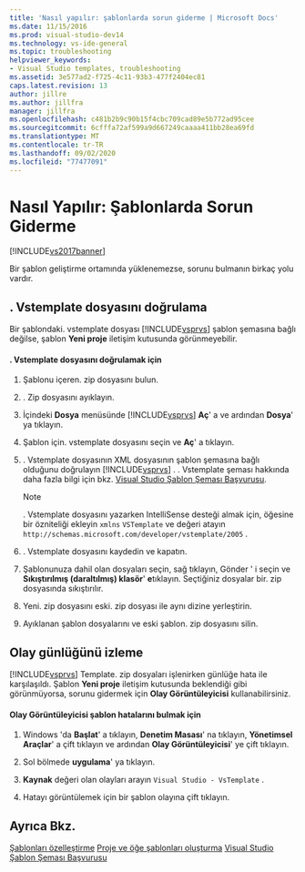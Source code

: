```yaml
---
title: 'Nasıl yapılır: şablonlarda sorun giderme | Microsoft Docs'
ms.date: 11/15/2016
ms.prod: visual-studio-dev14
ms.technology: vs-ide-general
ms.topic: troubleshooting
helpviewer_keywords:
- Visual Studio templates, troubleshooting
ms.assetid: 3e577ad2-f725-4c11-93b3-477f2404ec81
caps.latest.revision: 13
author: jillre
ms.author: jillfra
manager: jillfra
ms.openlocfilehash: c481b2b9c90b15f4cbc709cad89e5b772ad95cee
ms.sourcegitcommit: 6cfffa72af599a9d667249caaaa411bb28ea69fd
ms.translationtype: MT
ms.contentlocale: tr-TR
ms.lasthandoff: 09/02/2020
ms.locfileid: "77477091"
---
```

# <a name="how-to-troubleshoot-templates"></a>Nasıl Yapılır: Şablonlarda Sorun Giderme
[!INCLUDE[vs2017banner](../includes/vs2017banner.md)]

Bir şablon geliştirme ortamında yüklenemezse, sorunu bulmanın birkaç yolu vardır.

## <a name="validating-the-vstemplate-file"></a>. Vstemplate dosyasını doğrulama
 Bir şablondaki. vstemplate dosyası [!INCLUDE[vsprvs](../includes/vsprvs-md.md)] şablon şemasına bağlı değilse, şablon **Yeni proje** iletişim kutusunda görünmeyebilir.

#### <a name="to-validate-the-vstemplate-file"></a>. Vstemplate dosyasını doğrulamak için

1. Şablonu içeren. zip dosyasını bulun.

2. . Zip dosyasını ayıklayın.

3. İçindeki **Dosya** menüsünde [!INCLUDE[vsprvs](../includes/vsprvs-md.md)] **Aç**' a ve ardından **Dosya**' ya tıklayın.

4. Şablon için. vstemplate dosyasını seçin ve **Aç**' a tıklayın.

5. . Vstemplate dosyasının XML dosyasının şablon şemasına bağlı olduğunu doğrulayın [!INCLUDE[vsprvs](../includes/vsprvs-md.md)] . . Vstemplate şeması hakkında daha fazla bilgi için bkz. [Visual Studio Şablon Şeması Başvurusu](../extensibility/visual-studio-template-schema-reference.md).

    > [!NOTE]
    > . Vstemplate dosyasını yazarken IntelliSense desteği almak için, öğesine bir özniteliği ekleyin `xmlns` `VSTemplate` ve değeri atayın `http://schemas.microsoft.com/developer/vstemplate/2005` .

6. . Vstemplate dosyasını kaydedin ve kapatın.

7. Şablonunuza dahil olan dosyaları seçin, sağ tıklayın, Gönder ' i seçin ve **Sıkıştırılmış (daraltılmış) klasör**' **e**tıklayın. Seçtiğiniz dosyalar bir. zip dosyasında sıkıştırılır.

8. Yeni. zip dosyasını eski. zip dosyası ile aynı dizine yerleştirin.

9. Ayıklanan şablon dosyalarını ve eski şablon. zip dosyasını silin.

## <a name="monitoring-the-event-log"></a>Olay günlüğünü izleme
 [!INCLUDE[vsprvs](../includes/vsprvs-md.md)] Template. zip dosyaları işlenirken günlüğe hata ile karşılaşıldı. Şablon **Yeni proje** iletişim kutusunda beklendiği gibi görünmüyorsa, sorunu gidermek için **Olay Görüntüleyicisi** kullanabilirsiniz.

#### <a name="to-locate-template-errors-in-event-viewer"></a>Olay Görüntüleyicisi şablon hatalarını bulmak için

1. Windows 'da **Başlat**' a tıklayın, **Denetim Masası**' na tıklayın, **Yönetimsel Araçlar**' a çift tıklayın ve ardından **Olay Görüntüleyicisi**' ye çift tıklayın.

2. Sol bölmede **uygulama**' ya tıklayın.

3. **Kaynak** değeri olan olayları arayın `Visual Studio - VsTemplate` .

4. Hatayı görüntülemek için bir şablon olayına çift tıklayın.

## <a name="see-also"></a>Ayrıca Bkz.
 [Şablonları özelleştirme](../ide/customizing-project-and-item-templates.md) [Proje ve öğe şablonları oluşturma](../ide/creating-project-and-item-templates.md) [Visual Studio Şablon Şeması Başvurusu](../extensibility/visual-studio-template-schema-reference.md)
